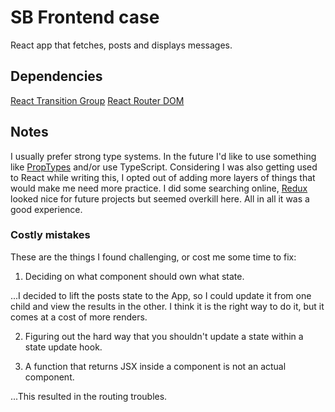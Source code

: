 # SB Frontend case
React app that fetches, posts and displays messages.

## Dependencies
[React Transition Group](http://reactcommunity.org/react-transition-group/)
[React Router DOM](https://reactrouter.com/web/guides/quick-start)

## Notes
I usually prefer strong type systems. In the future I'd like to use something like
[PropTypes](https://www.npmjs.com/package/prop-types) and/or use TypeScript. Considering
I was also getting used to React while writing this, I opted out of adding more layers of
things that would make me need more practice. I did some searching online, 
[Redux](https://redux.js.org/introduction/getting-started) looked nice for future projects
but seemed overkill here. All in all it was a good experience.

### Costly mistakes
These are the things I found challenging, or cost me some time to fix:
1. Deciding on what component should own what state.

...I decided to lift the posts state to the App, so I could update it from one child and view the
results in the other. I think it is the right way to do it, but it comes at a cost of more renders.

2. Figuring out the hard way that you shouldn't update a state within a state update hook.

3. A function that returns JSX inside a component is not an actual component.

...This resulted in the routing troubles.